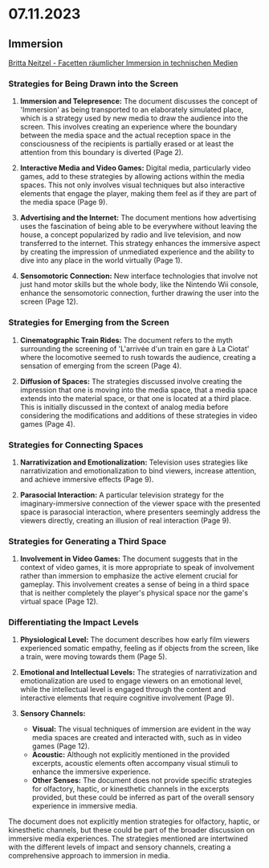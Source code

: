 # 07.11.2023

## Immersion

[Britta Neitzel - Facetten räumlicher Immersion in technischen Medien](facetten_raeumlicher_immersion_in_technischen_medien_-_britta_neitzel.pdf)

### Strategies for Being Drawn into the Screen

1. **Immersion and Telepresence:** The document discusses the concept of 'Immersion' as being transported to an elaborately simulated place, which is a strategy used by new media to draw the audience into the screen. This involves creating an experience where the boundary between the media space and the actual reception space in the consciousness of the recipients is partially erased or at least the attention from this boundary is diverted (Page 2).

2. **Interactive Media and Video Games:** Digital media, particularly video games, add to these strategies by allowing actions within the media spaces. This not only involves visual techniques but also interactive elements that engage the player, making them feel as if they are part of the media space (Page 9).

3. **Advertising and the Internet:** The document mentions how advertising uses the fascination of being able to be everywhere without leaving the house, a concept popularized by radio and live television, and now transferred to the internet. This strategy enhances the immersive aspect by creating the impression of unmediated experience and the ability to dive into any place in the world virtually (Page 1).

4. **Sensomotoric Connection:** New interface technologies that involve not just hand motor skills but the whole body, like the Nintendo Wii console, enhance the sensomotoric connection, further drawing the user into the screen (Page 12).

### Strategies for Emerging from the Screen

1. **Cinematographic Train Rides:** The document refers to the myth surrounding the screening of 'L'arrivée d'un train en gare à La Ciotat' where the locomotive seemed to rush towards the audience, creating a sensation of emerging from the screen (Page 4).

2. **Diffusion of Spaces:** The strategies discussed involve creating the impression that one is moving into the media space, that a media space extends into the material space, or that one is located at a third place. This is initially discussed in the context of analog media before considering the modifications and additions of these strategies in video games (Page 4).

### Strategies for Connecting Spaces

1. **Narrativization and Emotionalization:** Television uses strategies like narrativization and emotionalization to bind viewers, increase attention, and achieve immersive effects (Page 9).

2. **Parasocial Interaction:** A particular television strategy for the imaginary-immersive connection of the viewer space with the presented space is parasocial interaction, where presenters seemingly address the viewers directly, creating an illusion of real interaction (Page 9).

### Strategies for Generating a Third Space

1. **Involvement in Video Games:** The document suggests that in the context of video games, it is more appropriate to speak of involvement rather than immersion to emphasize the active element crucial for gameplay. This involvement creates a sense of being in a third space that is neither completely the player's physical space nor the game's virtual space (Page 12).

### Differentiating the Impact Levels

1. **Physiological Level:** The document describes how early film viewers experienced somatic empathy, feeling as if objects from the screen, like a train, were moving towards them (Page 5).

2. **Emotional and Intellectual Levels:** The strategies of narrativization and emotionalization are used to engage viewers on an emotional level, while the intellectual level is engaged through the content and interactive elements that require cognitive involvement (Page 9).

3. **Sensory Channels:**
   - **Visual:** The visual techniques of immersion are evident in the way media spaces are created and interacted with, such as in video games (Page 12).
   - **Acoustic:** Although not explicitly mentioned in the provided excerpts, acoustic elements often accompany visual stimuli to enhance the immersive experience.
   - **Other Senses:** The document does not provide specific strategies for olfactory, haptic, or kinesthetic channels in the excerpts provided, but these could be inferred as part of the overall sensory experience in immersive media.

The document does not explicitly mention strategies for olfactory, haptic, or kinesthetic channels, but these could be part of the broader discussion on immersive media experiences. The strategies mentioned are intertwined with the different levels of impact and sensory channels, creating a comprehensive approach to immersion in media.